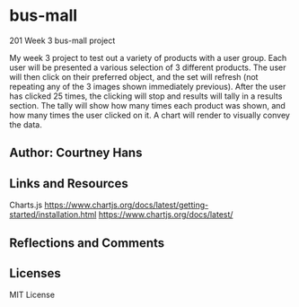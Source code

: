 # bus-mall
201 Week 3 bus-mall project

My week 3 project to test out a variety of products with a user group. Each user will be presented a various selection of 3 different products. The user will then click on their preferred object, and the set will refresh (not repeating any of the 3 images shown immediately previous). After the user has clicked 25 times, the clicking will stop and results will tally in a results section. The tally will show how many times each product was shown, and how many times the user clicked on it. A chart will render to visually convey the data.


## Author: Courtney Hans


## Links and Resources
Charts.js
https://www.chartjs.org/docs/latest/getting-started/installation.html
https://www.chartjs.org/docs/latest/


## Reflections and Comments


## Licenses
MIT License